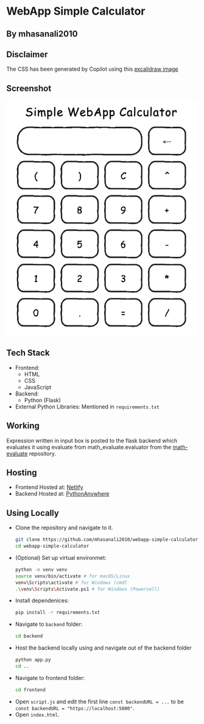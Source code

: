 # WebApp Simple Calculator
## By mhasanali2010
## Disclaimer
The CSS has been generated by Copilot using this [excalidraw image](https://excalidraw.com/#json=DKjOBKOBfz5xLkWa3ROfJ,A5DvHr1Jrex8Y3-lZeVp5Q)
## Screenshot
![screenshot of calculator](image.png)
## Tech Stack
- Frontend:
    - HTML
    - CSS
    - JavaScript
- Backend:
    - Python (Flask)
- External Python Libraries:
    Mentioned in `requirements.txt`

## Working
Expression written in input box is posted to the flask backend which evaluates it using evaluate from math_evaluate.evaluator from the [math-evaluate](https://github.com/mhasanali2010/math-evaluate) repository.
## Hosting
- Frontend Hosted at: [Netlify](https://webapp-simple-calculator.netlify.app/)
- Backend Hosted at: [PythonAnywhere](https://mhasanali2010.pythonanywhere.com/)
## Using Locally
- Clone the repository and navigate to it.
    ```bash
    git clone https://github.com/mhasanali2010/webapp-simple-calculator
    cd webapp-simple-calculator
    ```
- (Optional) Set up virtual environmet:
    ```bash
    python -m venv venv
    source venv/bin/activate # for macOS/Linux
    venv\Scripts\activate # for Windows (cmd)
    .\venv\Scripts\Activate.ps1 # for Windows (Powersell)
- Install dependenices:
    ```bash
    pip install -r requirements.txt
    ```
- Navigate to `backend` folder:
    ```bash
    cd backend
    ```
- Host the backend locally using and navigate out of the backend folder
    ```bash
    python app.py
    cd ..
    ```
- Navigate to frontend folder:
    ```bash
    cd frontend
    ```
- Open `script.js` and edit the first line `const backendURL = ...` to be `const backendURL = "https://localhost:5000"`.
- Open `index.html`.
